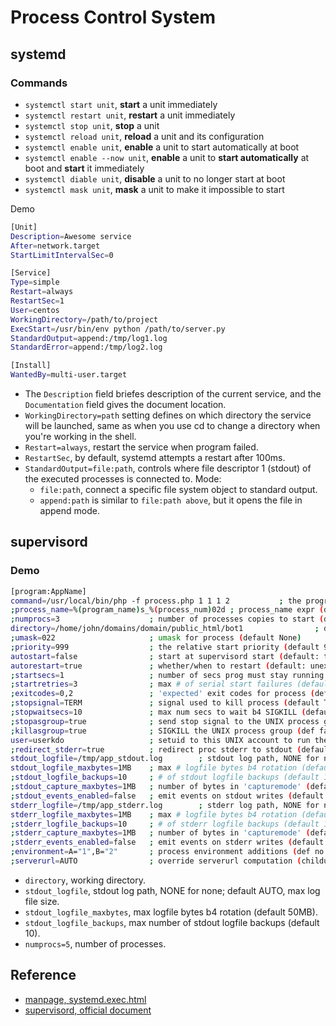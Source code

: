 

# Process Control System

## systemd
### Commands
- `systemctl start unit`, **start** a unit immediately
- `systemctl restart unit`, **restart** a unit immediately
- `systemctl stop unit`, **stop** a unit
- `systemctl reload unit`, **reload** a unit and its configuration
- `systemctl enable unit`, **enable** a unit to start automatically at boot
- `systemctl enable --now unit`, **enable** a unit to **start automatically** at boot and **start** it immediately
- `systemctl diable unit`, **disable** a unit to no longer start at boot
- `systemctl mask unit`, **mask** a unit to make it impossible to start


Demo
```bash
[Unit]
Description=Awesome service
After=network.target
StartLimitIntervalSec=0

[Service]
Type=simple
Restart=always
RestartSec=1
User=centos
WorkingDirectory=/path/to/project
ExecStart=/usr/bin/env python /path/to/server.py 
StandardOutput=append:/tmp/log1.log
StandardError=append:/tmp/log2.log

[Install]
WantedBy=multi-user.target
```

- The `Description` field briefes description of the current service, and the `Documentation` field gives the document location.
- `WorkingDirectory=path` setting defines on which directory the service will be launched, same as when you use cd to change a directory when you're working in the shell.
- `Restart=always`, restart the service when program failed.
- `RestartSec`, by default, systemd attempts a restart after 100ms. 
- `StandardOutput=file:path`, controls where file descriptor 1 (stdout) of the executed processes is connected to. Mode:
    - `file:path`, connect a specific file system object to standard output. 
    - `append:path` is similar to `file:path above`, but it opens the file in append mode.



## supervisord
### Demo
```bash
[program:AppName]
command=/usr/local/bin/php -f process.php 1 1 1 2           ; the program (relative uses PATH, can take args)
;process_name=%(program_name)s_%(process_num)02d ; process_name expr (default %(program_name)s)
;numprocs=3                    ; number of processes copies to start (def 1)
directory=/home/john/domains/domain/public_html/bot1                ; directory to cwd to before exec (def no cwd)
;umask=022                     ; umask for process (default None)
;priority=999                  ; the relative start priority (default 999)
autostart=false                ; start at supervisord start (default: true)
autorestart=true               ; whether/when to restart (default: unexpected)
;startsecs=1                   ; number of secs prog must stay running (def. 1)
;startretries=3                ; max # of serial start failures (default 3)
;exitcodes=0,2                 ; 'expected' exit codes for process (default 0,2)
;stopsignal=TERM               ; signal used to kill process (default TERM)
;stopwaitsecs=10               ; max num secs to wait b4 SIGKILL (default 10)
;stopasgroup=true              ; send stop signal to the UNIX process group (default false)
;killasgroup=true              ; SIGKILL the UNIX process group (def false)
user=userkdo                   ; setuid to this UNIX account to run the program
;redirect_stderr=true          ; redirect proc stderr to stdout (default false)
stdout_logfile=/tmp/app_stdout.log        ; stdout log path, NONE for none; default AUTO
stdout_logfile_maxbytes=1MB    ; max # logfile bytes b4 rotation (default 50MB)
;stdout_logfile_backups=10     ; # of stdout logfile backups (default 10)
;stdout_capture_maxbytes=1MB   ; number of bytes in 'capturemode' (default 0)
;stdout_events_enabled=false   ; emit events on stdout writes (default false)
stderr_logfile=/tmp/app_stderr.log        ; stderr log path, NONE for none; default AUTO
stderr_logfile_maxbytes=1MB    ; max # logfile bytes b4 rotation (default 50MB)
;stderr_logfile_backups=10     ; # of stderr logfile backups (default 10)
;stderr_capture_maxbytes=1MB   ; number of bytes in 'capturemode' (default 0)
;stderr_events_enabled=false   ; emit events on stderr writes (default false)
;environment=A="1",B="2"       ; process environment additions (def no adds)
;serverurl=AUTO                ; override serverurl computation (childutils)
```

- `directory`, working directory.
- `stdout_logfile`, stdout log path, NONE for none; default AUTO, max log file size.
- `stdout_logfile_maxbytes`, max logfile bytes b4 rotation (default 50MB).
- `stdout_logfile_backups`, max number of stdout logfile backups (default 10).
- `numprocs=5`, number of processes.



## Reference
- [manpage, systemd.exec.html](https://www.freedesktop.org/software/systemd/man/systemd.exec.html#StandardOutput=)
- [supervisord, official document](http://supervisord.org/)


